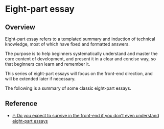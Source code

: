 # Eight-part essay

## Overview

Eight-part essay refers to a templated summary and induction of technical knowledge, most of which have fixed and formatted answers.

The purpose is to help beginners systematically understand and master the core content of development, and present it in a clear and concise way, so that beginners can learn and remember it.

This series of eight-part essays will focus on the front-end direction, and will be extended later if necessary.

The following is a summary of some classic eight-part essays.

## Reference

- [🔥 Do you expect to survive in the front-end if you don’t even understand eight-part essays](https://juejin.cn/post/7016593221815910408)
